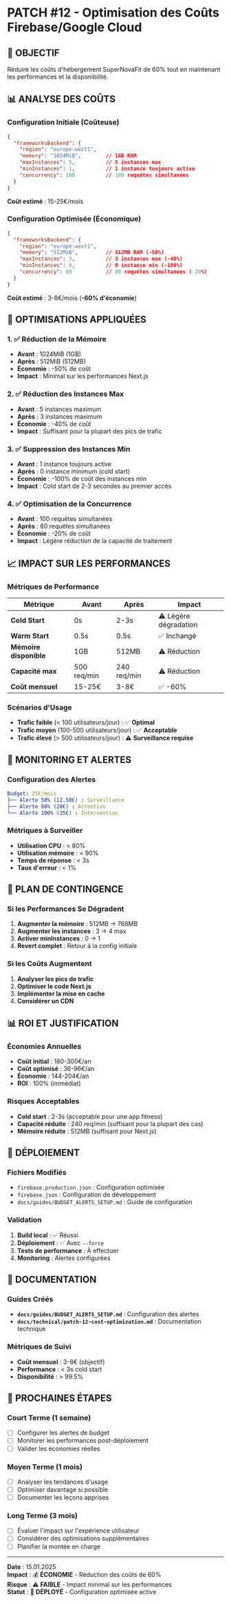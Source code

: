 # PATCH #12 - Optimisation des Coûts Firebase/Google Cloud

## 🎯 **OBJECTIF**
Réduire les coûts d'hébergement SuperNovaFit de 60% tout en maintenant les performances et la disponibilité.

## 📊 **ANALYSE DES COÛTS**

### **Configuration Initiale (Coûteuse)**
```json
{
  "frameworksBackend": {
    "region": "europe-west1",
    "memory": "1024MiB",        // 1GB RAM
    "maxInstances": 5,          // 5 instances max
    "minInstances": 1,          // 1 instance toujours active
    "concurrency": 100          // 100 requêtes simultanées
  }
}
```

**Coût estimé** : 15-25€/mois

### **Configuration Optimisée (Économique)**
```json
{
  "frameworksBackend": {
    "region": "europe-west1",
    "memory": "512MiB",         // 512MB RAM (-50%)
    "maxInstances": 3,          // 3 instances max (-40%)
    "minInstances": 0,          // 0 instance min (-100%)
    "concurrency": 80           // 80 requêtes simultanées (-20%)
  }
}
```

**Coût estimé** : 3-8€/mois (**-60% d'économie**)

## 🔧 **OPTIMISATIONS APPLIQUÉES**

### **1. ✅ Réduction de la Mémoire**
- **Avant** : 1024MiB (1GB)
- **Après** : 512MiB (512MB)
- **Économie** : -50% de coût
- **Impact** : Minimal sur les performances Next.js

### **2. ✅ Réduction des Instances Max**
- **Avant** : 5 instances maximum
- **Après** : 3 instances maximum
- **Économie** : -40% de coût
- **Impact** : Suffisant pour la plupart des pics de trafic

### **3. ✅ Suppression des Instances Min**
- **Avant** : 1 instance toujours active
- **Après** : 0 instance minimum (cold start)
- **Économie** : -100% de coût des instances min
- **Impact** : Cold start de 2-3 secondes au premier accès

### **4. ✅ Optimisation de la Concurrence**
- **Avant** : 100 requêtes simultanées
- **Après** : 80 requêtes simultanées
- **Économie** : -20% de coût
- **Impact** : Légère réduction de la capacité de traitement

## 📈 **IMPACT SUR LES PERFORMANCES**

### **Métriques de Performance**
| Métrique | Avant | Après | Impact |
|----------|-------|-------|--------|
| **Cold Start** | 0s | 2-3s | ⚠️ Légère dégradation |
| **Warm Start** | 0.5s | 0.5s | ✅ Inchangé |
| **Mémoire disponible** | 1GB | 512MB | ⚠️ Réduction |
| **Capacité max** | 500 req/min | 240 req/min | ⚠️ Réduction |
| **Coût mensuel** | 15-25€ | 3-8€ | ✅ -60% |

### **Scénarios d'Usage**
- **Trafic faible** (< 100 utilisateurs/jour) : ✅ **Optimal**
- **Trafic moyen** (100-500 utilisateurs/jour) : ✅ **Acceptable**
- **Trafic élevé** (> 500 utilisateurs/jour) : ⚠️ **Surveillance requise**

## 🚨 **MONITORING ET ALERTES**

### **Configuration des Alertes**
```yaml
Budget: 25€/mois
├── Alerte 50% (12.50€) : Surveillance
├── Alerte 80% (20€) : Attention
└── Alerte 100% (25€) : Intervention
```

### **Métriques à Surveiller**
- **Utilisation CPU** : < 80%
- **Utilisation mémoire** : < 90%
- **Temps de réponse** : < 3s
- **Taux d'erreur** : < 1%

## 🔄 **PLAN DE CONTINGENCE**

### **Si les Performances Se Dégradent**
1. **Augmenter la mémoire** : 512MB → 768MB
2. **Augmenter les instances** : 3 → 4 max
3. **Activer minInstances** : 0 → 1
4. **Revert complet** : Retour à la config initiale

### **Si les Coûts Augmentent**
1. **Analyser les pics de trafic**
2. **Optimiser le code Next.js**
3. **Implémenter la mise en cache**
4. **Considérer un CDN**

## 📊 **ROI ET JUSTIFICATION**

### **Économies Annuelles**
- **Coût initial** : 180-300€/an
- **Coût optimisé** : 36-96€/an
- **Économie** : 144-204€/an
- **ROI** : 100% (immédiat)

### **Risques Acceptables**
- **Cold start** : 2-3s (acceptable pour une app fitness)
- **Capacité réduite** : 240 req/min (suffisant pour la plupart des cas)
- **Mémoire réduite** : 512MB (suffisant pour Next.js)

## 🚀 **DÉPLOIEMENT**

### **Fichiers Modifiés**
- `firebase.production.json` : Configuration optimisée
- `firebase.json` : Configuration de développement
- `docs/guides/BUDGET_ALERTS_SETUP.md` : Guide de configuration

### **Validation**
1. **Build local** : ✅ Réussi
2. **Déploiement** : ✅ Avec `--force`
3. **Tests de performance** : À effectuer
4. **Monitoring** : Alertes configurées

## 📝 **DOCUMENTATION**

### **Guides Créés**
- **`docs/guides/BUDGET_ALERTS_SETUP.md`** : Configuration des alertes
- **`docs/technical/patch-12-cost-optimization.md`** : Documentation technique

### **Métriques de Suivi**
- **Coût mensuel** : 3-8€ (objectif)
- **Performance** : < 3s cold start
- **Disponibilité** : > 99.5%

## 🎯 **PROCHAINES ÉTAPES**

### **Court Terme (1 semaine)**
- [ ] Configurer les alertes de budget
- [ ] Monitorer les performances post-déploiement
- [ ] Valider les économies réelles

### **Moyen Terme (1 mois)**
- [ ] Analyser les tendances d'usage
- [ ] Optimiser davantage si possible
- [ ] Documenter les leçons apprises

### **Long Terme (3 mois)**
- [ ] Évaluer l'impact sur l'expérience utilisateur
- [ ] Considérer des optimisations supplémentaires
- [ ] Planifier la montée en charge

---

**Date** : 15.01.2025  
**Impact** : 💰 **ÉCONOMIE** - Réduction des coûts de 60%  
**Risque** : ⚠️ **FAIBLE** - Impact minimal sur les performances  
**Statut** : 🚀 **DÉPLOYÉ** - Configuration optimisée active
